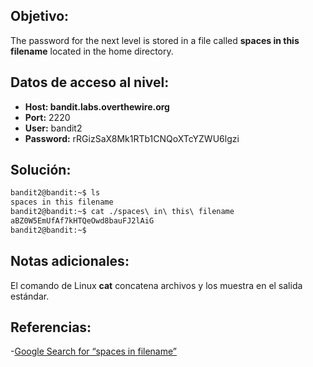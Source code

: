 ## Objetivo:
The password for the next level is stored in a file called **spaces in this filename** located in the home directory.

## Datos de acceso al nivel:
- **Host: bandit.labs.overthewire.org** 
-  **Port:** 2220
- **User:** bandit2 
- **Password:** rRGizSaX8Mk1RTb1CNQoXTcYZWU6lgzi

## Solución:

``` bash
bandit2@bandit:~$ ls
spaces in this filename
bandit2@bandit:~$ cat ./spaces\ in\ this\ filename
aBZ0W5EmUfAf7kHTQeOwd8bauFJ2lAiG
bandit2@bandit:~$
```

## Notas adicionales:
El comando de Linux **cat** concatena archivos y los muestra en el salida estándar.

## Referencias:
-[Google Search for “spaces in filename”](https://www.google.com/search?q=spaces+in+filename)
